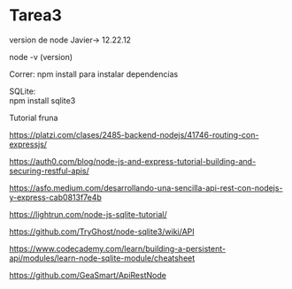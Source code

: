 # Tarea3
version de node Javier-> 12.22.12

node -v (version)

Correr: 
      npm install para instalar dependencias
      
SQLite:      
      npm install sqlite3

Tutorial fruna

https://platzi.com/clases/2485-backend-nodejs/41746-routing-con-expressjs/ 

https://auth0.com/blog/node-js-and-express-tutorial-building-and-securing-restful-apis/ 

https://asfo.medium.com/desarrollando-una-sencilla-api-rest-con-nodejs-y-express-cab0813f7e4b 

https://lightrun.com/node-js-sqlite-tutorial/ 

https://github.com/TryGhost/node-sqlite3/wiki/API 

https://www.codecademy.com/learn/building-a-persistent-api/modules/learn-node-sqlite-module/cheatsheet

https://github.com/GeaSmart/ApiRestNode 
